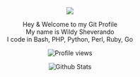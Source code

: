 <div id="stats" align="center">

<img src="https://readme-typing-svg.herokuapp.com?color=%2336BCF7&center=true&vCenter=true&lines=Hello, Welcome in my Git Profile" />

Hey & Welcome to my Git Profile<br>
My name is Wildy Sheverando<br>
I code in Bash, PHP, Python, Perl, Ruby, Go<br>

![Profile views](https://visitor-badge.glitch.me/badge?page_id=kuydev)
  
![Github Stats](https://github-readme-stats.vercel.app/api?username=kuydev&theme=blue-green&show_icons=true)

</div>
